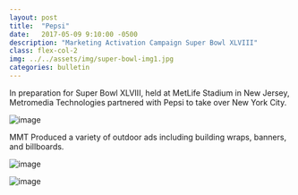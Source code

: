 ```yaml
---
layout: post
title:  "Pepsi"
date:   2017-05-09 9:10:00 -0500
description: "Marketing Activation Campaign Super Bowl XLVIII"
class: flex-col-2
img: ../../assets/img/super-bowl-img1.jpg
categories: bulletin
---
```

In preparation for Super Bowl XLVIII, held at MetLife Stadium in New Jersey, Metromedia Technologies partnered with Pepsi to take over New York City.

![image](../../assets/img/super-bowl-img2.jpg "some image")

MMT Produced a variety of outdoor ads including building wraps, banners, and billboards.

![image](../../assets/img/super-bowl-img3.jpg "some image")

![image](../../assets/img/super-bowl-img4.jpg "some image")
